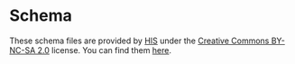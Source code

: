 # Schema

These schema files are provided by [HIS](http://www.automotive-his.de/) under the
[Creative Commons BY-NC-SA 2.0](https://creativecommons.org/licenses/by-nc-sa/2.0/) license. You can find them
[here](http://www.automotive-his.de/rif/download/RIF_Schema_and_Examples_21-11-2005.zip).
